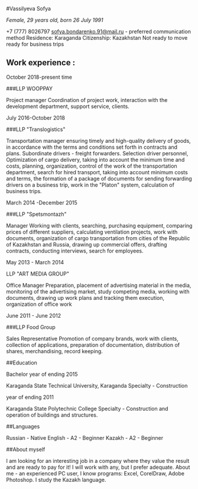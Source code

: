 #Vassilyeva Sofya 

*Female,
29 years old, born 26 July 1991*

+7 (777) 8026797
sofya.bondarenko.91@mail.ru - preferred communication method
Residence: Karaganda
Citizenship: Kazakhstan
Not ready to move
ready for business trips

## Work experience :

October 2018-present time

###LLP WOOPPAY

Project manager
Coordination of project work, interaction with the development department, support service, clients.

July 2016-October 2018

###LLP "Translogistics"

Transportation manager
ensuring timely and high-quality delivery of goods, in accordance with the terms and
conditions set forth in contracts and plans. Subordinate drivers - freight forwarders.
 Selection driver personnel, Optimization of cargo delivery, taking into account the minimum time and costs,
planning, organization, control of the work of the transportation department, search for hired transport, taking into account
minimum costs and terms, the formation of a package of documents for sending
forwarding drivers on a business trip, work in the "Platon" system, calculation of business trips.

March 2014 -December 2015

###LLP "Spetsmontazh"

Manager
Working with clients, searching, purchasing equipment, comparing prices of different suppliers, calculating
ventilation projects, work with documents, organization of cargo transportation from cities of the Republic of Kazakhstan and
Russia, drawing up commercial offers, drafting contracts, conducting
interviews, search for employees.

May 2013 - March 2014

LLP "ART MEDIA GROUP"

Office Manager
Preparation, placement of advertising material in the media, monitoring of the advertising market, study
competing media, working with documents, drawing up work plans and tracking them
execution, organization of office work

June 2011 - June
2012

###LLP Food Group 

Sales Representative
Promotion of company brands, work with clients, collection of applications, preparation of documentation,
distribution of shares, merchandising, record keeping.

##Education

Bachelor
year of ending 2015

Karaganda State Technical University,
Karaganda
Specialty - Construction

year of ending 2011

Karaganda State Polytechnic College
Specialty - Construction and operation of buildings and structures.

##Languages

Russian - Native
English - A2 - Beginner
Kazakh - A2 - Beginner

##About myself

I am looking for an interesting job in a company where they value the result and are ready to pay for it! I will work with
any, but I prefer adequate. About me - an experienced PC user, I know
programs: Excel, CorelDraw, Adobe Photoshop. I study the Kazakh language.
